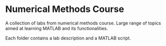 # Numerical Methods Course
A collection of labs from numerical methods course. 
Large range of topics aimed at learning MATLAB and its functionalities. 

Each folder contains a lab description and a MATLAB script.
